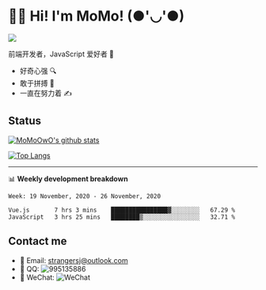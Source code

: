# 👨‍🎓 Hi! I'm MoMo! (●'◡'●)

[![](https://img.shields.io/badge/-@MoMoOwO-%23181717?style=flat-square&logo=github)](https://github.com/MoMoOwO)

前端开发者，JavaScript 爱好者 💖
- 好奇心强 🔍
- 敢于拼搏 💪
- 一直在努力着 ✍

## Status

[![MoMoOwO's github stats](https://github-readme-stats.vercel.app/api?username=MoMoOwO&show_icons=true&theme=tokyonight)](https://github.com/MoMoOwO)

[![Top Langs](https://github-readme-stats.vercel.app/api/top-langs/?username=MoMoOwO&layout=compact&theme=tokyonight)](https://github.com/MoMoOwO)

---

📊 **Weekly development breakdown**

<!--START_SECTION:waka-->
```text
Week: 19 November, 2020 - 26 November, 2020

Vue.js       7 hrs 3 mins    ████████████████▓░░░░░░░░   67.29 % 
JavaScript   3 hrs 25 mins   ████████▒░░░░░░░░░░░░░░░░   32.71 % 
```
<!--END_SECTION:waka-->

## Contact me

- 📧 Email: strangersj@outlook.com
- 🐧 QQ: 
  ![995135886](https://i.loli.net/2020/11/27/Yx6eDSQi34Va5IA.jpg)
- 💭 WeChat:
  ![WeChat](https://i.loli.net/2020/11/27/wWX6uVoIQqig5KP.jpg)
  
